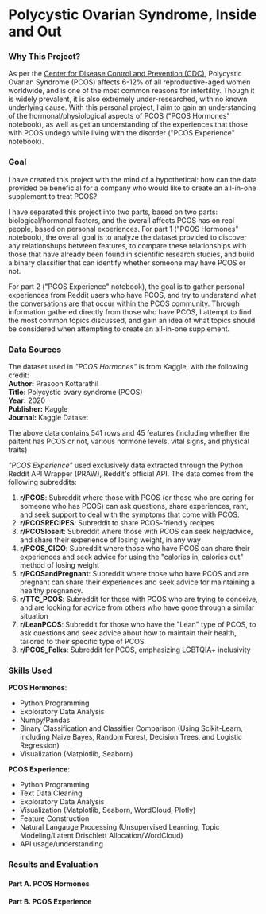 # Polycystic Ovarian Syndrome, Inside and Out
### Why This Project? 
As per the [Center for Disease Control and Prevention (CDC)](https://www.cdc.gov/diabetes/basics/pcos.html#:~:text=What%20is%20PCOS%3F,beyond%20the%20child%2Dbearing%20years.), Polycystic Ovarian Syndrome (PCOS) affects 6-12% of all reproductive-aged women worldwide, and is one of the most common reasons for infertility. Though it is widely prevalent, it is also extremely under-researched, with no known underlying cause. With this personal project, I aim to gain an understanding of the hormonal/physiological aspects of PCOS ("PCOS Hormones" notebook), as well as get an understanding of the experiences that those with PCOS undego while living with the disorder ("PCOS Experience" notebook). 

### Goal
I have created this project with the mind of a hypothetical: how can the data provided be beneficial for a company who would like to create an all-in-one supplement to treat PCOS? 

I have separated this project into two parts, based on two parts: biological/hormonal factors, and the overall affects PCOS has on real people, based on personal experiences. For part 1 ("PCOS Hormones" notebook), the overall goal is to analyze the dataset provided to discover any relationshups between features, to compare these relationships with those that have already been found in scientific research studies, and build a binary classifier that can identify whether someone may have PCOS or not. 

For part 2 ("PCOS Experience" notebook), the goal is to gather personal experiences from Reddit users who have PCOS, and try to understand what the conversations are that occur within the PCOS community. Through information gathered directly from those who have PCOS, I attempt to find the most common topics discussed, and gain an idea of what topics should be considered when attempting to create an all-in-one supplement. 

### Data Sources
The dataset used in *"PCOS Hormones"* is from Kaggle, with the following credit: <br>
__Author:__ Prasoon Kottarathil <br>
__Title:__ Polycystic ovary syndrome (PCOS) <br>
__Year:__ 2020 <br>
__Publisher:__ Kaggle <br>
__Journal:__ Kaggle Dataset <br>

The above data contains 541 rows and 45 features (including whether the paitent has PCOS or not, various hormone levels, vital signs, and physical traits)

*"PCOS Experience"* used exclusively data extracted through the Python Reddit API Wrapper (PRAW), Reddit's official API. The data comes from the following subreddits: 
1. **r/PCOS**: Subreddit where those with PCOS (or those who are caring for someone who has PCOS) can ask questions, share experiences, rant, and seek support to deal with the symptoms that come with PCOS.
2. **r/PCOSRECIPES**: Subreddit to share PCOS-friendly recipes
3. **r/PCOSloseit**: Subreddit where those with PCOS can seek help/advice, and share their experience of losing weight, in any way
4. **r/PCOS_CICO**: Subreddit where those who have PCOS can share their experiences and seek advice for using the "calories in, calories out" method of losing weight
5. **r/PCOSandPregnant**: Subreddit where those who have PCOS and are pregnant can share their experiences and seek advice for maintaining a healthy pregnancy. 
6. **r/TTC_PCOS**: Subreddit for those with PCOS who are trying to conceive, and are looking for advice from others who have gone through a similar situation
7. **r/LeanPCOS**: Subreddit for those who have the "Lean" type of PCOS, to ask questions and seek advice about how to maintain their health, tailored to their specific type of PCOS. 
8. **r/PCOS_Folks**: Subreddit for PCOS, emphasizing LGBTQIA+ inclusivity

### Skills Used 
__PCOS Hormones__:
* Python Programming
* Exploratory Data Analysis
* Numpy/Pandas
* Binary Classification and Classifier Comparison (Using Scikit-Learn, including Naive Bayes, Random Forest, Decision Trees, and Logistic Regression)
* Visualization (Matplotlib, Seaborn)

__PCOS Experience__:
* Python Programming
* Text Data Cleaning
* Exploratory Data Analysis
* Visualization (Matplotlib, Seaborn, WordCloud, Plotly)
* Feature Construction
* Natural Langauge Processing (Unsupervised Learning, Topic Modeling/Latent Drischlett Allocation/WordCloud)
* API usage/understanding 

### Results and Evaluation 
#### Part A. PCOS Hormones 

#### Part B. PCOS Experience 


